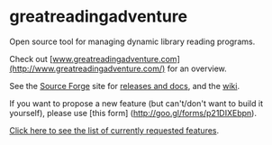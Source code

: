 greatreadingadventure
=====================

Open source tool for managing dynamic library reading programs.  

Check out [www.greatreadingadventure.com](http://www.greatreadingadventure.com/) for an overview.

See the [Source Forge](http://sourceforge.net/projects/thegreatreadingadventure/) site for [releases and docs](http://sourceforge.net/projects/thegreatreadingadventure/files/), and the [wiki](http://sourceforge.net/p/thegreatreadingadventure/wiki/Home/).

If you want to propose a new feature (but can't/don't want to build it yourself), please use [this form] (http://goo.gl/forms/p21DIXEbpn).

[Click here to see the list of currently requested features](https://docs.google.com/spreadsheets/d/1n4vCkW0WWNyRh3dvPy5eBwGedzXQ4RnjuZQTuPKJ-Bg/edit?usp=sharing).
